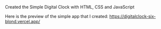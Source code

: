 Created the Simple Digital Clock with HTML, CSS and JavaScript

Here is the preview of the simple app that I created:
https://digitalclock-six-blond.vercel.app/
